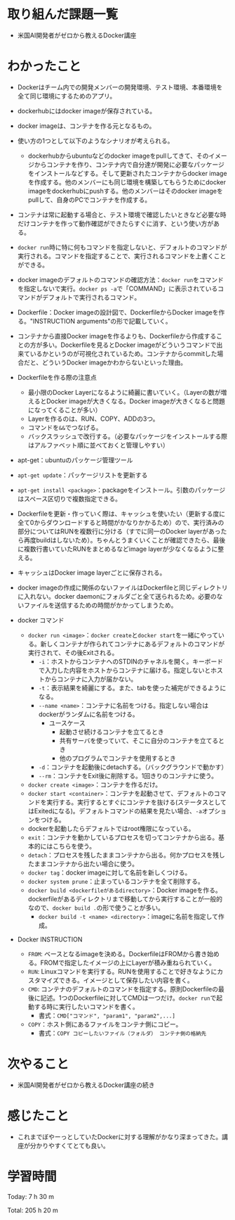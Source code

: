 # 取り組んだ課題一覧
- 米国AI開発者がゼロから教えるDocker講座

# わかったこと
- Dockerはチーム内での開発メンバーの開発環境、テスト環境、本番環境を全て同じ環境にするためのアプリ。
- dockerhubにはdocker imageが保存されている。
- docker imageは、コンテナを作る元となるもの。
- 使い方の1つとして以下のようなシナリオが考えられる。
	- dockerhubからubuntuなどのdocker imageをpullしてきて、そのイメージからコンテナを作り、コンテナ内で自分達が開発に必要なパッケージをインストールなどする。そして更新されたコンテナからdocker imageを作成する。他のメンバーにも同じ環境を構築してもらうためにdocker imageをdockerhubにpushする。他のメンバーはそのdocker imageをpullして、自身のPCでコンテナを作成する。
- コンテナは常に起動する場合と、テスト環境で確認したいときなど必要な時だけコンテナを作って動作確認ができたらすぐに消す、という使い方がある。
- `docker run`時に特に何もコマンドを指定しないと、デフォルトのコマンドが実行される。コマンドを指定することで、実行されるコマンドを上書くことができる。
- docker imageのデフォルトのコマンドの確認方法：`docker run`をコマンドを指定しないで実行。`docker ps -a`で「COMMAND」に表示されているコマンドがデフォルトで実行されるコマンド。
- Dockerfile：Docker imageの設計図で、DockerfileからDocker imageを作る。"INSTRUCTION arguments"の形で記載していく。
- コンテナから直接Docker imageを作るよりも、Dockerfileから作成することの方が多い。Dockerfileを見るとDocker imageがどういうコマンドで出来ているかというのが可視化されているため。コンテナからcommitした場合だと、どういうDocker imageかわからないといった理由。
- Dockerfileを作る際の注意点
	- 最小限のDocker Layerになるように綺麗に書いていく。（Layerの数が増えるとDocker imageが大きくなる。Docker imageが大きくなると問題になってくることが多い）
	- Layerを作るのは、RUN、COPY、ADDの3つ。
	- コマンドを`&&`でつなげる。
	- バックスラッシュで改行する。（必要なパッケージをインストールする際はアルファベット順に並べておくと管理しやすい）
- apt-get：ubuntuのパッケージ管理ツール
- `apt-get update`：パッケージリストを更新する
- `apt-get install <package>`：packageをインストール。引数のパッケージはスペース区切りで複数指定できる。
- Dockerfileを更新・作っていく際は、キャッシュを使いたい（更新する度に全て0からダウンロードすると時間がかなりかかるため）ので、実行済みの部分についてはRUNを複数行に分ける（すでに同一のDocker layerがあったら再度buildはしないため）。ちゃんとうまくいくことが確認できたら、最後に複数行書いていたRUNをまとめるなどimage layerが少なくなるように整える。
- キャッシュはDocker image layerごとに保存される。
- docker imageの作成に関係のないファイルはDockerfileと同じディレクトリに入れない。docker daemonにフォルダごと全て送られるため。必要のないファイルを送信するための時間がかかってしまうため。

- docker コマンド
	- `docker run <image>`：`docker create`と`docker start`を一緒にやっている。新しくコンテナが作られてコンテナにあるデフォルトのコマンドが実行されて、その後Exitされる。
		- `-i`：ホストからコンテナへのSTDINのチャネルを開く。キーボードで入力した内容をホストからコンテナに届ける。指定しないとホストからコンテナに入力が届かない。
		- `-t`：表示結果を綺麗にする。また、tabを使った補完ができるようになる。
		- `--name <name>`：コンテナに名前をつける。指定しない場合はdockerがランダムに名前をつける。
			- ユースケース
				- 起動させ続けるコンテナを立てるとき
				- 共有サーバを使っていて、そこに自分のコンテナを立てるとき
				- 他のプログラムでコンテナを使用するとき
		- `-d`：コンテナを起動後にdetachする。（バックグラウンドで動かす）
		- `--rm`：コンテナをExit後に削除する。1回きりのコンテナに使う。
	- `docker create <image>`：コンテナを作るだけ。
	- `docker start <container>`：コンテナを起動させて、デフォルトのコマンドを実行する。実行するとすぐにコンテナを抜ける(ステータスとしてはExitedになる)。デフォルトコマンドの結果を見たい場合、`-a`オプションをつける。
	- dockerを起動したらデフォルトではroot権限になっている。
	- `exit`：コンテナを動かしているプロセスを切ってコンテナから出る。基本的にはこちらを使う。
	- `detach`：プロセスを残したままコンテナから出る。何かプロセスを残したままコンテナから出たい場合に使う。
	- `docker tag`：docker imageに対して名前を新しくつける。
	- `docker system prune`：止まっているコンテナを全て削除する。
	- `docker build <dockerfileがあるdirectory>`：Docker imageを作る。dockerfileがあるディレクトリまで移動してから実行することが一般的なので、`docker build .`の形で使うことが多い。
		- `docker build -t <name> <directory>`：imageに名前を指定して作成。
- Docker INSTRUCTION
	- `FROM`: ベースとなるimageを決める。DockerfileはFROMから書き始める。FROMで指定したイメージの上にLayerが積み重ねられていく。
	- `RUN`: Linuxコマンドを実行する。RUNを使用することで好きなようにカスタマイズできる。イメージとして保存したい内容を書く。
	- `CMD`: コンテナのデフォルトのコマンドを指定する。原則Dockerfileの最後に記述。1つのDockerfileに対してCMDは一つだけ。`docker run`で起動する時に実行したいコマンドを書く。
		- 書式：`CMD["コマンド", "param1", "param2",...]`
	- `COPY`：ホスト側にあるファイルをコンテナ側にコピー。
		- 書式：`COPY コピーしたいファイル（フォルダ） コンテナ側の格納先`

# 次やること
- 米国AI開発者がゼロから教えるDocker講座の続き

# 感じたこと
- これまでぼやーっとしていたDockerに対する理解がかなり深まってきた。講座が分かりやすくてとても良い。

# 学習時間
Today: 7 h 30 m

Total: 205 h 20 m
